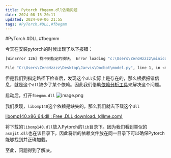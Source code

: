 ```yaml
---
title: Pytorch fbgemm.dll依赖问题
date: 2024-08-15 20:11
updated: 2024-09-06 21:55
tags: #PyTorch,#DLL,#fbegmm
---
```


#PyTorch #DLL #fbegmm

今天在安装pytorch的时候出现了以下报错：

```bash
[WinError 126] 找不到指定的模块。 Error loading "c:\Users\ZeroHzzzz\miniconda3\envs\test\lib\site-packages\torch\lib\fbgemm.dll" or one of its dependencies.

File "C:\Users\ZeroHzzzz\Desktop\Jarvis\Docbot\model.py", line 1, in <module> from transformers import AutoModelForSequenceClassification, AutoTokenizer, AutoModel File "C:\Users\ZeroHzzzz\Desktop\Jarvis\Docbot\create_index.py", line 3, in <module> from model import EmbeddingModel OSError: [WinError 126] 找不到指定的模块。 Error loading "c:\Users\ZeroHzzzz\miniconda3\envs\test\lib\site-packages\torch\lib\fbgemm.dll" or one of its dependencies.
```

但是我们到指定路径下检查后，发现这个`dll`实际上是存在的，那么根据报错信息，就是这个`dll`缺少了某个依赖。因此我们借助[依赖分析工具](https://github.com/lucasg/Dependencies/releases/tag/v1.11.1)来解决这个问题。

启动后，打开`fbegmm.dll`
![image.png](https://cloud.intro-iu.top:738/d/ThreeBody/ZeroHzzzzPic/202408260016559.png)

我们发现，`libomp140`这个依赖是缺失的，那么我们就去下载这个`dll`

[libomp140.x86_64.dll : Free .DLL download. (dllme.com)](https://www.dllme.com/dll/files/libomp140_x86_64/037e19ea9ef9df624ddd817c6801014e/download)

将下载的`libomp140.dll`放入Pytorch的`lib`目录下。因为我们看到类似的`asmjit.dll`也在该目录下，因此将新的依赖文件放在同一目录下可以确保Pytorch能够找到并正确加载。

至此，问题得到了解决。
